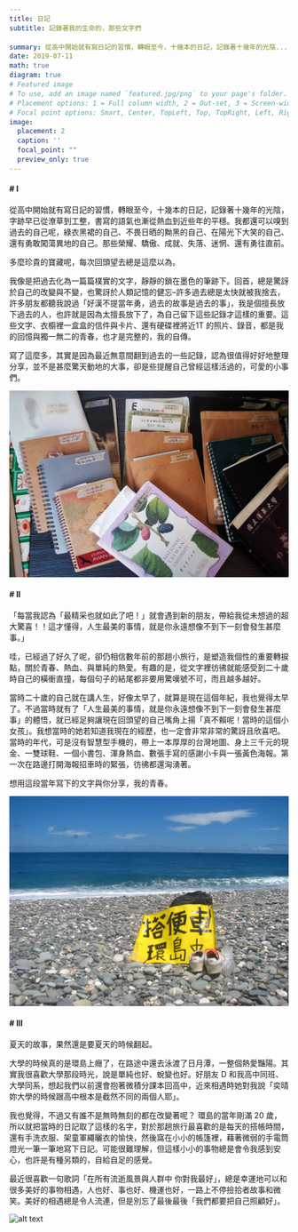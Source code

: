 ```yaml
---
title: 日記
subtitle: 記錄著我的生命的，那些文字們

summary: 從高中開始就有寫日記的習慣，轉眼至今，十幾本的日記，記錄著十幾年的光陰...
date: 2019-07-11
math: true
diagram: true
# Featured image
# To use, add an image named `featured.jpg/png` to your page's folder.
# Placement options: 1 = Full column width, 2 = Out-set, 3 = Screen-width
# Focal point options: Smart, Center, TopLeft, Top, TopRight, Left, Right, BottomLeft, Bottom, BottomRight
image:
  placement: 2
  caption: ''
  focal_point: ""
  preview_only: true
---
```



#### # I
從高中開始就有寫日記的習慣，轉眼至今，十幾本的日記，記錄著十幾年的光陰，字跡早已從潦草到工整，書寫的語氣也漸從熱血到近些年的平穩。我都還可以嗅到過去的自己呢，綠衣黑裙的自己、不畏日晒的黝黑的自己、在陽光下大笑的自己、還有勇敢闖蕩異地的自己。那些榮耀、驕傲、成就、失落、迷惘、還有勇往直前。

多麼珍貴的寶藏呢，每次回頭望去總是這麼以為。

我像是把過去化為一篇篇樸實的文字，靜靜的鎖在墨色的筆跡下。回首，總是驚訝於自己的改變與不變，也驚訝於人類記憶的健忘–許多過去總是太快就被我捨去，許多朋友都聽我說過「好漢不提當年勇，過去的故事是過去的事」，我是個擅長放下過去的人，也許就是因為太擅長放下了，為自己留下這些記錄才這樣的重要。這些文字、衣櫥裡一盒盒的信件與卡片、還有硬碟裡將近1T 的照片、錄音，都是我的回憶與獨一無二的青春，也才是完整的，我的自傳。

寫了這麼多，其實是因為最近無意間翻到過去的一些記錄，認為很值得好好地整理分享，並不是甚麼驚天動地的大事，卻是些提醒自己曾經這樣活過的，可愛的小事們。

![alt text](featured.JPG "")

#### # II
「每當我認為「最精采也就如此了吧！」就會遇到新的朋友，帶給我從未想過的超大驚喜！！這才懂得，人生最美的事情，就是你永遠想像不到下一刻會發生甚麼事。」

哇，已經過了好久了呢，卻仍相信數年前的那趟小旅行，是塑造我個性的重要轉捩點，關於青春、熱血、與單純的熱愛。有趣的是，從文字裡彷彿就能感受到二十歲時自己的橫衝直撞，每個句子的結尾都非要用驚嘆號不可，而且越多越好。

當時二十歲的自己就在講人生，好像太早了，就算是現在這個年紀，我也覺得太早了。不過當時就有了「人生最美的事情，就是你永遠想像不到下一刻會發生甚麼事」的體悟，就已經足夠讓現在回頭望的自己嘴角上揚「真不賴呢！當時的這個小女孩」。我想當時的她若知道我現在的經歷，也一定會非常非常的驚訝且欣喜吧。
當時的年代，可是沒有智慧型手機的，帶上一本厚厚的台灣地圖、身上三千元的現金、一雙球鞋、一個小書包、渾身熱血、數張手寫的感謝小卡與一張黃色海報。第一次在路邊打開海報招車時的緊張，彷彿都還洶湧著。

想用這段當年寫下的文字與你分享，我的青春。

![alt text](IMG_1111.JPG "")

#### # III

夏天的故事，果然還是要夏天的時候翻起。

大學的時候真的是環島上癮了，在路途中還去泳渡了日月潭，一整個熱愛豔陽。其實我很喜歡大學那段時光，說是單純也好、蛻變也好。好朋友 D 和我高中同班、大學同系，想起我們以前還會抱著微積分課本回高中，近來相遇時她對我說「奕晴妳大學的時候跟高中根本是截然不同的兩個人耶」。

我也覺得，不過又有誰不是無時無刻的都在改變著呢？
環島的當年剛滿 20 歲，所以就把當時的日記取了這樣的名字，對於那趟旅行最喜歡的是每天的搭帳時間，還有手洗衣服、架童軍繩曬衣的愉快，然後窩在小小的帳篷裡，藉著微弱的手電筒燈光一筆一筆地寫下日記。可能很難理解，但這樣小小的事物總是會令我感到安心，也許是有種另類的，自給自足的感覺。

最近很喜歡一句歌詞「在所有流逝風景與人群中 你對我最好」，總是幸運地可以和很多美好的事物相遇，人也好、事也好、機運也好，一路上不停撿拾者故事和微笑。美好的相遇總是令人流連，但是別忘了最後最後「我們都要把自己照顧好」。


![alt text](IMG_5200.JPG "")
